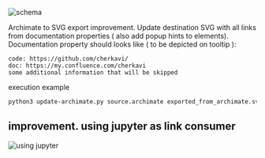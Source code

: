![schema](https://i.postimg.cc/gr9RvCZ6/archimate-enrichment-from-properties.png)

Archimate to SVG export improvement.
Update destination SVG with all links from documentation properties ( also add popup hints to elements).
Documentation property should looks like ( to be depicted on tooltip ):
```
code: https://github.com/cherkavi/
doc: https://my.confluence.com/cherkavi
some additional information that will be skipped
```

execution example
```sh
python3 update-archimate.py source.archimate exported_from_archimate.svg enriched_with_tooltips.svg
```

## improvement. using jupyter as link consumer
![using jupyter](https://i.postimg.cc/wvvdfN7Y/archi2svg-with-jupyter.jpg)
